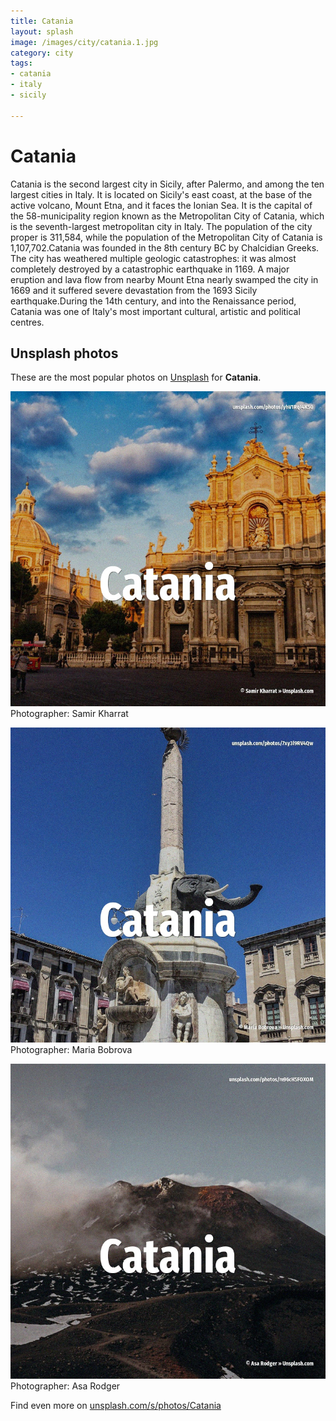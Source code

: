 ```yaml
---
title: Catania
layout: splash
image: /images/city/catania.1.jpg
category: city
tags:
- catania
- italy
- sicily

---
```

# Catania

Catania  is the second largest city in Sicily, after Palermo, and among the ten largest cities in 
Italy.
It is located on Sicily's east coast, at the base of the active volcano, Mount Etna, and it faces 
the Ionian Sea.
It is the capital of the 58-municipality region known as the Metropolitan City of Catania, which is 
the seventh-largest metropolitan city in Italy.
The population of the city proper is 311,584, while the population of the Metropolitan City of 
Catania is 1,107,702.Catania was founded in the 8th century BC by Chalcidian Greeks.
The city has weathered multiple geologic catastrophes: it was almost completely destroyed by a 
catastrophic earthquake in 1169.
A major eruption and lava flow from nearby Mount Etna nearly swamped the city in 1669 and it 
suffered severe devastation from the 1693 Sicily earthquake.During the 14th century, and into the 
Renaissance period, Catania was one of Italy's most important cultural, artistic and political 
centres.

 
## Unsplash photos
These are the most popular photos on [Unsplash](https://unsplash.com) for **Catania**.
 
![Catania](/images/city/catania.1.jpg)
Photographer:  Samir Kharrat
 
![Catania](/images/city/catania.2.jpg)
Photographer:  Maria Bobrova
 
![Catania](/images/city/catania.3.jpg)
Photographer:  Asa Rodger
 
Find even more on [unsplash.com/s/photos/Catania](https://unsplash.com/s/photos/Catania)
 
